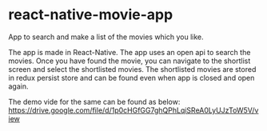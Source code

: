 # react-native-movie-app
App to search and make a list of the movies which you like.

The app is made in React-Native. The app uses an open api to search the movies.
Once you have found the movie, you can navigate to the shortlist screen and select the shortlisted movies.
The shortlisted movies are stored in redux persist store and can be found even when app is closed and open again.

The demo vide for the same can be found as below:
https://drive.google.com/file/d/1p0cHGfGG7ghQPhLqiSReA0LyUJzToW5V/view
